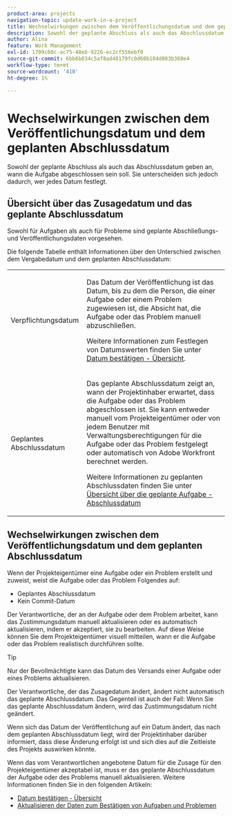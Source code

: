 ```yaml
---
product-area: projects
navigation-topic: update-work-in-a-project
title: Wechselwirkungen zwischen dem Veröffentlichungsdatum und dem geplanten Abschlussdatum
description: Sowohl der geplante Abschluss als auch das Abschlussdatum geben an, wann die Aufgabe abgeschlossen sein soll. Sie unterscheiden sich jedoch dadurch, wer jedes Datum festlegt.
author: Alina
feature: Work Management
exl-id: 1709c60c-ac75-48eb-9226-ec2cf556ebf0
source-git-commit: 6bb6b834c5af8ad48179fc0d60b184d083b360e4
workflow-type: tm+mt
source-wordcount: '410'
ht-degree: 1%

---
```


# Wechselwirkungen zwischen dem Veröffentlichungsdatum und dem geplanten Abschlussdatum

<!--
this article has mostly information that is repeated from the articles linked from here. I left it in here for searchability's sake.
-->

Sowohl der geplante Abschluss als auch das Abschlussdatum geben an, wann die Aufgabe abgeschlossen sein soll. Sie unterscheiden sich jedoch dadurch, wer jedes Datum festlegt.

## Übersicht über das Zusagedatum und das geplante Abschlussdatum

Sowohl für Aufgaben als auch für Probleme sind geplante Abschließungs- und Veröffentlichungsdaten vorgesehen.

Die folgende Tabelle enthält Informationen über den Unterschied zwischen dem Vergabedatum und dem geplanten Abschlussdatum:

<table style="table-layout:auto"> 
 <col> 
 <col> 
 <tbody> 
  <tr> 
   <td role="rowheader">Verpflichtungsdatum</td> 
   <td> <p>Das Datum der Veröffentlichung ist das Datum, bis zu dem die Person, die einer Aufgabe oder einem Problem zugewiesen ist, die Absicht hat, die Aufgabe oder das Problem manuell abzuschließen.</p> <p>Weitere Informationen zum Festlegen von Datumswerten finden Sie unter <a href="../../../manage-work/projects/updating-work-in-a-project/overview-of-commit-dates.md" class="MCXref xref">Datum bestätigen - Übersicht</a>.</p> </td> 
  </tr> 
  <tr> 
   <td role="rowheader">Geplantes Abschlussdatum</td> 
   <td> <p>Das geplante Abschlussdatum zeigt an, wann der Projektinhaber erwartet, dass die Aufgabe oder das Problem abgeschlossen ist. Sie kann entweder manuell vom Projekteigentümer oder von jedem Benutzer mit Verwaltungsberechtigungen für die Aufgabe oder das Problem festgelegt oder automatisch von Adobe Workfront berechnet werden.</p> <p>Weitere Informationen zu geplanten Abschlussdaten finden Sie unter <a href="../../../manage-work/tasks/task-information/task-planned-completion-date.md" class="MCXref xref">Übersicht über die geplante Aufgabe - Abschlussdatum</a></p> </td> 
  </tr> 
 </tbody> 
</table>

## Wechselwirkungen zwischen dem Veröffentlichungsdatum und dem geplanten Abschlussdatum

Wenn der Projekteigentümer eine Aufgabe oder ein Problem erstellt und zuweist, weist die Aufgabe oder das Problem Folgendes auf:

* Geplantes Abschlussdatum
* Kein Commit-Datum

Der Verantwortliche, der an der Aufgabe oder dem Problem arbeitet, kann das Zustimmungsdatum manuell aktualisieren oder es automatisch aktualisieren, indem er akzeptiert, sie zu bearbeiten. Auf diese Weise können Sie dem Projekteigentümer visuell mitteilen, wann er die Aufgabe oder das Problem realistisch durchführen sollte.

>[!TIP]
>
>Nur der Bevollmächtigte kann das Datum des Versands einer Aufgabe oder eines Problems aktualisieren.

Der Verantwortliche, der das Zusagedatum ändert, ändert nicht automatisch das geplante Abschlussdatum. Das Gegenteil ist auch der Fall: Wenn Sie das geplante Abschlussdatum ändern, wird das Zustimmungsdatum nicht geändert.

Wenn sich das Datum der Veröffentlichung auf ein Datum ändert, das nach dem geplanten Abschlussdatum liegt, wird der Projektinhaber darüber informiert, dass diese Änderung erfolgt ist und sich dies auf die Zeitleiste des Projekts auswirken könnte.

Wenn das vom Verantwortlichen angebotene Datum für die Zusage für den Projekteigentümer akzeptabel ist, muss er das geplante Abschlussdatum der Aufgabe oder des Problems manuell aktualisieren. Weitere Informationen finden Sie in den folgenden Artikeln:

* [Datum bestätigen - Übersicht](../../../manage-work/projects/updating-work-in-a-project/overview-of-commit-dates.md)
* [Aktualisieren der Daten zum Bestätigen von Aufgaben und Problemen](../../../manage-work/projects/updating-work-in-a-project/update-commit-date-on-tasks-and-issues.md)
